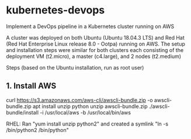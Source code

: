 # kubernetes-devops
Implement a DevOps pipeline in a Kubernetes cluster running on AWS

A cluster was deployed on both Ubuntu (Ubuntu 18.04.3 LTS) and Red Hat (Red Hat Enterprise Linux release 8.0 - Ootpa) running on AWS. The setup and installation steps were similar for both clusters each consisting of the deployment VM (t2.micro), a master (c4.large), and 2 nodes (t2.medium)

Steps (based on the Ubuntu installation, run as root user)

## 1. Install AWS
 curl https://s3.amazonaws.com/aws-cli/awscli-bundle.zip -o awscli-bundle.zip
 apt install unzip python
 unzip awscli-bundle.zip
 ./awscli-bundle/install -i /usr/local/aws -b /usr/local/bin/aws

 RHEL: Ran "yum install unzip python2" and created a symlink "ln -s /bin/python2 /bin/python"
